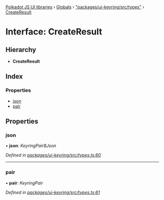 [Polkadot JS UI libraries](../README.md) › [Globals](../globals.md) › ["packages/ui-keyring/src/types"](../modules/_packages_ui_keyring_src_types_.md) › [CreateResult](_packages_ui_keyring_src_types_.createresult.md)

# Interface: CreateResult

## Hierarchy

* **CreateResult**

## Index

### Properties

* [json](_packages_ui_keyring_src_types_.createresult.md#json)
* [pair](_packages_ui_keyring_src_types_.createresult.md#pair)

## Properties

###  json

• **json**: *KeyringPair$Json*

*Defined in [packages/ui-keyring/src/types.ts:60](https://github.com/polkadot-js/ui/blob/00d24f5/packages/ui-keyring/src/types.ts#L60)*

___

###  pair

• **pair**: *KeyringPair*

*Defined in [packages/ui-keyring/src/types.ts:61](https://github.com/polkadot-js/ui/blob/00d24f5/packages/ui-keyring/src/types.ts#L61)*
